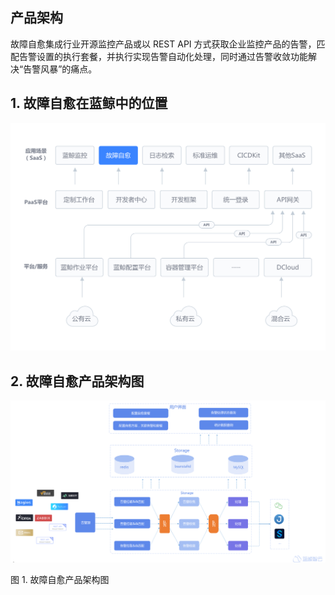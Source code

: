 ## 产品架构
故障自愈集成行业开源监控产品或以 REST API 方式获取企业监控产品的告警，匹配告警设置的执行套餐，并执行实现告警自动化处理，同时通过告警收敛功能解决“告警风暴”的痛点。

## 1. 故障自愈在蓝鲸中的位置


![故障自愈在蓝鲸中的位置](media/%E6%95%85%E9%9A%9C%E8%87%AA%E6%84%88%E5%9C%A8%E8%93%9D%E9%B2%B8%E4%B8%AD%E7%9A%84%E4%BD%8D%E7%BD%AE.png)


## 2. 故障自愈产品架构图

![architecture](media/architecture-1.png)

图 1. 故障自愈产品架构图



